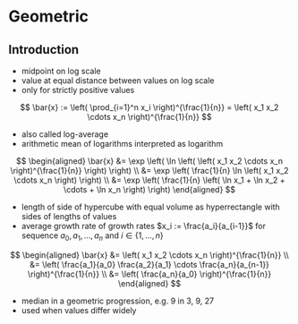 # Geometric



## Introduction

- midpoint on log scale
- value at equal distance between values on log scale
- only for strictly positive values

$$ \bar{x} := \left( \prod_{i=1}^n x_i \right)^{\frac{1}{n}} = \left( x_1 x_2 \cdots x_n \right)^{\frac{1}{n}} $$

- also called log-average
- arithmetic mean of logarithms interpreted as logarithm

$$ \begin{aligned} \bar{x} &= \exp \left( \ln \left( \left( x_1 x_2 \cdots x_n \right)^{\frac{1}{n}} \right) \right) \\
&= \exp \left( \frac{1}{n} \ln \left( x_1 x_2 \cdots x_n \right) \right) \\
&= \exp \left( \frac{1}{n} \left( \ln x_1 + \ln x_2 + \cdots + \ln x_n \right) \right) \end{aligned} $$

- length of side of hypercube with equal volume as hyperrectangle with sides of lengths of values
- average growth rate of growth rates $x_i := \frac{a_i}{a_{i-1}}$ for sequence $a_0, a_1, \ldots, a_n$ and $i \in \{1, \ldots, n\}$

$$ \begin{aligned} \bar{x} &= \left( x_1 x_2 \cdots x_n \right)^{\frac{1}{n}} \\
&= \left( \frac{a_1}{a_0} \frac{a_2}{a_1} \cdots \frac{a_n}{a_{n-1}} \right)^{\frac{1}{n}} \\
&= \left( \frac{a_n}{a_0} \right)^{\frac{1}{n}} \end{aligned} $$

- median in a geometric progression, e.g. 9 in 3, 9, 27
- used when values differ widely

